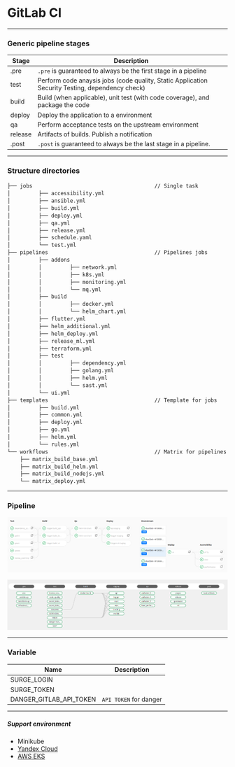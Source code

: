 # GitLab CI

---

### Generic pipeline stages

| Stage | Description |
| --- | --- |
| .pre | `.pre` is guaranteed to always be the first stage in a pipeline |
| test | Perform code anaysis jobs (code quality, Static Application Security Testing, dependency check) |
| build | Build (when applicable), unit test (with code coverage), and package the code |
| deploy | Deploy the application to a environment |
| qa | Perform acceptance tests on the upstream environment |
| release | Artifacts of builds. Publish a notification |
| .post | `.post` is guaranteed to always be the last stage in a pipeline. |

---

### Structure directories

```md
├── jobs                                       // Single task
│         ├── accessibility.yml
│         ├── ansible.yml
│         ├── build.yml
│         ├── deploy.yml
│         ├── qa.yml
│         ├── release.yml
│         ├── schedule.yaml
│         └── test.yml
├── pipelines                                  // Pipelines jobs
│         ├── addons
│         │         ├── network.yml
│         │         ├── k8s.yml
│         │         ├── monitoring.yml
│         │         └── mq.yml
│         ├── build
│         │         ├── docker.yml
│         │         └── helm_chart.yml
│         ├── flutter.yml
│         ├── helm_additional.yml
│         ├── helm_deploy.yml
│         ├── release_ml.yml
│         ├── terraform.yml
│         ├── test
│         │         ├── dependency.yml
│         │         ├── golang.yml
│         │         ├── helm.yml
│         │         └── sast.yml
│         └── ui.yml
├── templates                                  // Template for jobs
│         ├── build.yml
│         ├── common.yml
│         ├── deploy.yml
│         ├── go.yml
│         ├── helm.yml
│         └── rules.yml
└── workflows                                  // Matrix for pipelines
    ├── matrix_build_base.yml
    ├── matrix_build_helm.yml
    ├── matrix_build_nodejs.yml
    └── matrix_deploy.yml
```

---

### Pipeline

![](../../docs/gitlab/gitlab-pipeline.png)

![](../../docs/gitlab/gitlab-ci.png)

---

### Variable

| Name | Description |
| --- | --- |
| SURGE_LOGIN | |
| SURGE_TOKEN | |
| DANGER_GITLAB_API_TOKEN | `API TOKEN` for danger |

---

##### Support environment

- Minikube
- [Yandex Cloud](https://cloud.yandex.ru/)
- [AWS EKS](https://aws.amazon.com/eks/)

